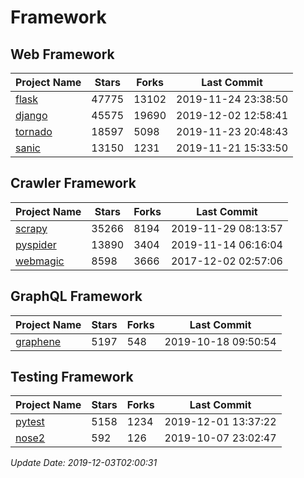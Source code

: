 # Framework

## Web Framework

| Project Name | Stars | Forks | Last Commit |
| ------------ | ----- | ----- | ----------- |
| [flask](https://github.com/pallets/flask) | 47775 | 13102 | 2019-11-24 23:38:50 |
| [django](https://github.com/django/django) | 45575 | 19690 | 2019-12-02 12:58:41 |
| [tornado](https://github.com/tornadoweb/tornado) | 18597 | 5098 | 2019-11-23 20:48:43 |
| [sanic](https://github.com/huge-success/sanic) | 13150 | 1231 | 2019-11-21 15:33:50 |

## Crawler Framework

| Project Name | Stars | Forks | Last Commit |
| ------------ | ----- | ----- | ----------- |
| [scrapy](https://github.com/scrapy/scrapy) | 35266 | 8194 | 2019-11-29 08:13:57 |
| [pyspider](https://github.com/binux/pyspider) | 13890 | 3404 | 2019-11-14 06:16:04 |
| [webmagic](https://github.com/code4craft/webmagic) | 8598 | 3666 | 2017-12-02 02:57:06 |

## GraphQL Framework

| Project Name | Stars | Forks | Last Commit |
| ------------ | ----- | ----- | ----------- |
| [graphene](https://github.com/graphql-python/graphene) | 5197 | 548 | 2019-10-18 09:50:54 |

## Testing Framework

| Project Name | Stars | Forks | Last Commit |
| ------------ | ----- | ----- | ----------- |
| [pytest](https://github.com/pytest-dev/pytest) | 5158 | 1234 | 2019-12-01 13:37:22 |
| [nose2](https://github.com/nose-devs/nose2) | 592 | 126 | 2019-10-07 23:02:47 |

*Update Date: 2019-12-03T02:00:31*